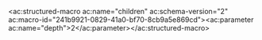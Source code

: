 
<ac:structured-macro ac:name="children" ac:schema-version="2" ac:macro-id="241b9921-0829-41a0-bf70-8cb9a5e869cd"><ac:parameter ac:name="depth">2</ac:parameter></ac:structured-macro>

